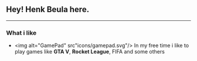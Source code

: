## Hey! Henk Beula here.
***

### What i like
- <img alt="GamePad" src"icons/gamepad.svg"/> In my free time i like to play games like **GTA V**, **Rocket League**, FIFA and some others

